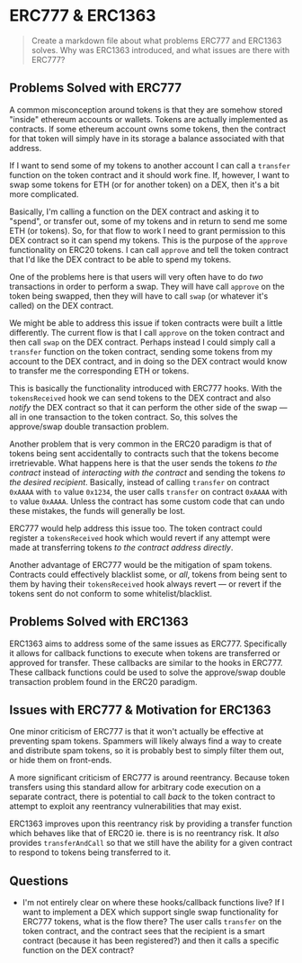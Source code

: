 # ERC777 & ERC1363

> Create a markdown file about what problems ERC777 and ERC1363 solves. Why was ERC1363 introduced, and what issues are there with ERC777?

## Problems Solved with ERC777

A common misconception around tokens is that they are somehow stored "inside" ethereum accounts or wallets. Tokens are actually implemented as contracts. If some ethereum account owns some tokens, then the contract for that token will simply have in its storage a balance associated with that address.

If I want to send some of my tokens to another account I can call a `transfer` function on the token contract and it should work fine. If, however, I want to swap some tokens for ETH (or for another token) on a DEX, then it's a bit more complicated.

Basically, I'm calling a function on the DEX contract and asking it to "spend", or transfer out, some of my tokens and in return to send me some ETH (or tokens). So, for that flow to work I need to grant permission to this DEX contract so it can spend my tokens. This is the purpose of the `approve` functionality on ERC20 tokens. I can call `approve` and tell the token contract that I'd like the DEX contract to be able to spend my tokens.

One of the problems here is that users will very often have to do *two* transactions in order to perform a swap. They will have call `approve` on the token being swapped, then they will have to call `swap` (or whatever it's called) on the DEX contract.

We might be able to address this issue if token contracts were built a little differently. The current flow is that I call `approve` on the token contract and then call `swap` on the DEX contract. Perhaps instead I could simply call a `transfer` function on the token contract, sending some tokens from my account to the DEX contract, and in doing so the DEX contract would know to transfer me the corresponding ETH or tokens.

This is basically the functionality introduced with ERC777 hooks. With the `tokensReceived` hook we can send tokens to the DEX contract and also *notify* the DEX contract so that it can perform the other side of the swap — all in one transaction to the token contract. So, this solves the approve/swap double transaction problem.

Another problem that is very common in the ERC20 paradigm is that of tokens being sent accidentally to contracts such that the tokens become irretrievable. What happens here is that the user sends the tokens *to the contract* instead of *interacting with the contract* and sending the tokens *to the desired recipient*. Basically, instead of calling `transfer` on contract `0xAAAA` with `to` value `0x1234`, the user calls `transfer` on contract `0xAAAA` with `to` value `0xAAAA`. Unless the contract has some custom code that can undo these mistakes, the funds will generally be lost.

ERC777 would help address this issue too. The token contract could register a `tokensReceived` hook which would revert if any attempt were made at transferring tokens *to the contract address directly*.

Another advantage of ERC777 would be the mitigation of spam tokens. Contracts could effectively blacklist some, or *all*, tokens from being sent to them by having their `tokensReceived` hook always revert — or revert if the tokens sent do not conform to some whitelist/blacklist.

## Problems Solved with ERC1363

ERC1363 aims to address some of the same issues as ERC777. Specifically it allows for callback functions to execute when tokens are transferred or approved for transfer. These callbacks are similar to the hooks in ERC777. These callback functions could be used to solve the approve/swap double transaction problem found in the ERC20 paradigm.

## Issues with ERC777 & Motivation for ERC1363

One minor criticism of ERC777 is that it won't actually be effective at preventing spam tokens. Spammers will likely always find a way to create and distribute spam tokens, so it is probably best to simply filter them out, or hide them on front-ends.

A more significant criticism of ERC777 is around reentrancy. Because token transfers using this standard allow for arbitrary code execution on a separate contract, there is potential to call *back* to the token contract to attempt to exploit any reentrancy vulnerabilities that may exist.

ERC1363 improves upon this reentrancy risk by providing a transfer function which behaves like that of ERC20 ie. there is is no reentrancy risk. It *also* provides `transferAndCall` so that we still have the ability for a given contract to respond to tokens being transferred to it.

## Questions

* I'm not entirely clear on where these hooks/callback functions live? If I want to implement a DEX which support single swap functionality for ERC777 tokens, what is the flow there? The user calls `transfer` on the token contract, and the contract sees that the recipient is a smart contract (because it has been registered?) and then it calls a specific function on the DEX contract?
